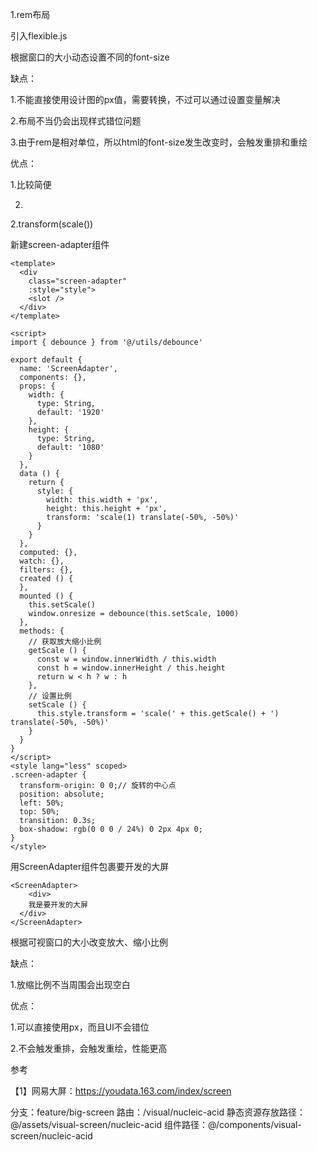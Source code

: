 1.rem布局

引入flexible.js

根据窗口的大小动态设置不同的font-size

缺点：

1.不能直接使用设计图的px值，需要转换，不过可以通过设置变量解决

2.布局不当仍会出现样式错位问题

3.由于rem是相对单位，所以html的font-size发生改变时，会触发重排和重绘

优点：

1.比较简便

2.



2.transform(scale())

新建screen-adapter组件

```vue
<template>
  <div
    class="screen-adapter"
    :style="style">
    <slot />
  </div>
</template>

<script>
import { debounce } from '@/utils/debounce'

export default {
  name: 'ScreenAdapter',
  components: {},
  props: {
    width: {
      type: String,
      default: '1920'
    },
    height: {
      type: String,
      default: '1080'
    }
  },
  data () {
    return {
      style: {
        width: this.width + 'px',
        height: this.height + 'px',
        transform: 'scale(1) translate(-50%, -50%)'
      }
    }
  },
  computed: {},
  watch: {},
  filters: {},
  created () {
  },
  mounted () {
    this.setScale()
    window.onresize = debounce(this.setScale, 1000)
  },
  methods: {
    // 获取放大缩小比例
    getScale () {
      const w = window.innerWidth / this.width
      const h = window.innerHeight / this.height
      return w < h ? w : h
    },
    // 设置比例
    setScale () {
      this.style.transform = 'scale(' + this.getScale() + ') translate(-50%, -50%)'
    }
  }
}
</script>
<style lang="less" scoped>
.screen-adapter {
  transform-origin: 0 0;// 旋转的中心点
  position: absolute;
  left: 50%;
  top: 50%;
  transition: 0.3s;
  box-shadow: rgb(0 0 0 / 24%) 0 2px 4px 0;
}
</style>

```

用ScreenAdapter组件包裹要开发的大屏

```vue
<ScreenAdapter>
	<div>
    我是要开发的大屏
  </div>
</ScreenAdapter>
```

根据可视窗口的大小改变放大、缩小比例

缺点：

1.放缩比例不当周围会出现空白



优点：

1.可以直接使用px，而且UI不会错位

2.不会触发重排，会触发重绘，性能更高



参考

【1】网易大屏：https://youdata.163.com/index/screen



分支：feature/big-screen
路由：/visual/nucleic-acid
静态资源存放路径：@/assets/visual-screen/nucleic-acid
组件路径：@/components/visual-screen/nucleic-acid